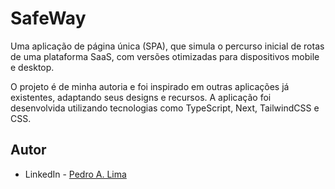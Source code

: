 # SafeWay

Uma aplicação de página única (SPA), que simula o percurso inicial de rotas de uma plataforma SaaS, com versões otimizadas para dispositivos mobile e desktop.

O projeto é de minha autoria e foi inspirado em outras aplicações já existentes, adaptando seus designs e recursos. A aplicação foi desenvolvida utilizando tecnologias como TypeScript, Next, TailwindCSS e CSS.

<!-- ## Screenshots

![#](./public/1.png)

</br>

## 🎯 Objetivos

O objetivo deste projeto foi desenvolver a aplicação utilizando Next, empregando a linguagem TypeScript e aplicando estilos com Material-UI.

Os usuários têm a capacidade de:
> - Visualizar a aplicação de maneira independente, seja em dispositivos mobile ou desktop.

</br>

## 🔧 Propriedades e Tecnologias

> - TypeScript
> - Next 
> - Material-UI (MUI)

</br>

## 🧠 Meu aprendizado

Este projeto proporcionou minha primeira experiência com o framework Next. Sem dúvida, o que mais me chamou a atenção na ferramenta, além de toda facilidade no desenvolvimento, foi a combinação de renderização do lado do servidor (SSR) e renderização do lado do cliente (CSR), que oferecem uma fluidez imensa à aplicação.

<img src="./public/next.avif" width="800">

fonte: [Documentação](https://nextjs.org/docs/app/building-your-application/routing)

Gostaria de destacar a abordagem do framework em relação às rotas, pois tudo é muito intuitivo. A estrutura de pastas é utilizada para definir as rotas, como mostrado na imagem acima, cada pasta representa uma rota.

```ts
export default function Dashboard() {...
}
```

A pasta por si só não concederá acesso à rota; é necessário um arquivo page.jsx/tsx. Dentro desse arquivo, precisamos criar um componente com o nome da rota desejada.

[Saiba Mais!](https://nextjs.org/docs)     

</br>

## 💻 Rodando o projeto

![#](./public/mobile.gif)

Para conferir a versão final é só realizar os seguintes passos:

### 1 - Clonando o Projeto:
Abra o terminal com o GitBash.
Navegue até o diretório onde deseja clonar o projeto.
Execute o comando:

```bash
git clone URL_DO_REPOSITORIO
```
Substitua URL_DO_REPOSITORIO pela URL do repositório Git do seu projeto.

### 2 - Instalando Dependências:
Navegue até o diretório "autov".

Execute o comando:

```bash
npm install
```
ou
```bash
yarn install
```

### 3 - Executando o Projeto:
Navegue até o diretório "autov".

Execute o comando:

```bash
npm run dev
```
Isso iniciará o servidor de desenvolvimento Next.

</br> -->

## Autor

- LinkedIn - [Pedro A. Lima](https://www.linkedin.com/in/pedroalima6/)
